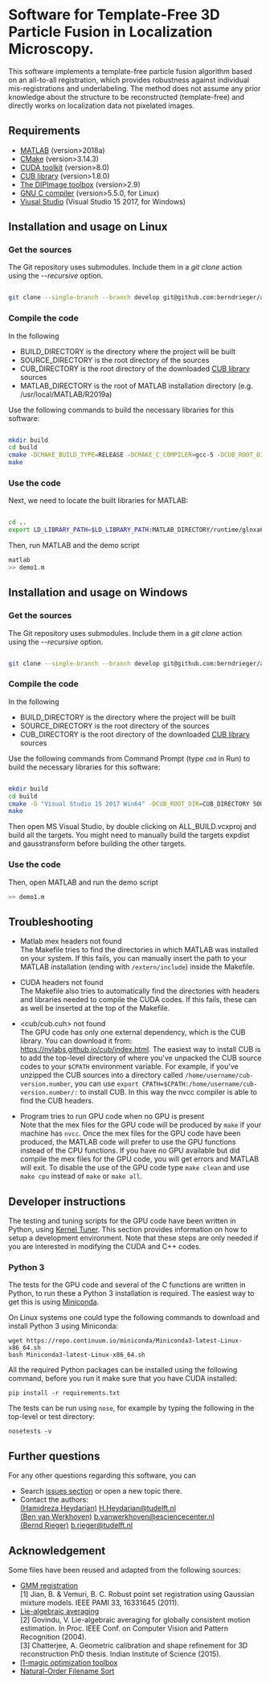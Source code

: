# Software for Template-Free 3D Particle Fusion in Localization Microscopy.

This software implements a template-free particle fusion algorithm based on 
an all-to-all registration, which provides robustness against individual 
mis-registrations and underlabeling. The method does not assume any prior
knowledge about the structure to be reconstructed (template-free) and directly
works on localization data not pixelated images.

## Requirements

- [MATLAB](https://nl.mathworks.com/products/matlab.html) (version>2018a)
- [CMake](https://cmake.org/) (version>3.14.3)
- [CUDA toolkit](https://developer.nvidia.com/cuda-downloads) (version>8.0) 
- [CUB library](https://nvlabs.github.io/cub/) (version>1.8.0)
- [The DIPImage toolbox](http://www.diplib.org) (version>2.9)
- [GNU C compiler](https://gcc.gnu.org/) (version>5.5.0, for Linux)
- [Viusal Studio](https://visualstudio.microsoft.com/downloads/) (Visual Studio 15 2017, for Windows)

## Installation and usage on Linux

### Get the sources

The Git repository uses submodules. Include them in a _git clone_ action using the _--recursive_ option.
```bash

git clone --single-branch --branch develop git@github.com:berndrieger/alltoall3D.git --recursive
````
### Compile the code
In the following

- BUILD_DIRECTORY is the directory where the project will be built
- SOURCE_DIRECTORY is the root directory of the sources
- CUB_DIRECTORY is the root directory of the downloaded [CUB library](https://nvlabs.github.io/cub/) sources
- MATLAB_DIRECTORY is the root of MATLAB installation directory (e.g. /usr/local/MATLAB/R2019a)

Use the following commands to build the necessary libraries for this software:

```bash

mkdir build
cd build
cmake -DCMAKE_BUILD_TYPE=RELEASE -DCMAKE_C_COMPILER=gcc-5 -DCUB_ROOT_DIR=CUB_DIRECTORY SOURCE_DIRECTORY
make
````
### Use the code
Next, we need to locate the built libraries for MATLAB:
```bash

cd ..
export LD_LIBRARY_PATH=$LD_LIBRARY_PATH:MATLAB_DIRECTORY/runtime/glnxa64:MATLAB_DIRECTORY/bin/glnxa64:MATLAB_DIRECTORY/sys/os/glnxa64:MATLAB_DIRECTORY/sys/opengl/lib/glnxa64:BUILD_DIRECTORY/mex
``` 
Then, run MATLAB and the demo script
```bash
matlab
>> demo1.m
```
## Installation and usage on Windows

### Get the sources

The Git repository uses submodules. Include them in a _git clone_ action using the _--recursive_ option.
```bash

git clone --single-branch --branch develop git@github.com:berndrieger/alltoall3D.git --recursive
````
### Compile the code
In the following

- BUILD_DIRECTORY is the directory where the project will be built
- SOURCE_DIRECTORY is the root directory of the sources
- CUB_DIRECTORY is the root directory of the downloaded [CUB library](https://nvlabs.github.io/cub/) sources

Use the following commands from Command Prompt (type `cmd` in Run) to build the necessary libraries for this software:

```bash

mkdir build
cd build
cmake -G "Visual Studio 15 2017 Win64" -DCUB_ROOT_DIR=CUB_DIRECTORY SOURCE_DIRECTORY
make
````

Then open MS Visual Studio, by double clicking on ALL_BUILD.vcxproj and build all the targets. You might need to manually build the targets expdist and gausstransform before building the other targets.

### Use the code

Then, open MATLAB and run the demo script
```bash
>> demo1.m
````

## Troubleshooting

- Matlab mex headers not found  
The Makefile tries to find the directories in which MATLAB was installed on 
your system. If this fails, you can manually insert the path to your MATLAB 
installation (ending with `/extern/include`) inside the Makefile. 

- CUDA headers not found  
The Makefile also tries to automatically find the directories with headers 
and libraries needed to compile the CUDA codes. If this fails, these can as well be 
inserted at the top of the Makefile.

- <cub/cub.cuh> not found  
The GPU code has only one external dependency, which is the CUB library. You 
can download it from: https://nvlabs.github.io/cub/index.html. The easiest 
way to install CUB is to add the top-level directory of where you've 
unpacked the CUB source codes to your ``$CPATH`` environment variable. For 
example, if you've unzipped the CUB sources into a directory called 
``/home/username/cub-version.number``, you can use 
``export CPATH=$CPATH:/home/username/cub-version.number/:`` to install CUB. In this way the 
nvcc compiler is able to find the CUB headers.

- Program tries to run GPU code when no GPU is present  
Note that the mex files for the GPU code will be produced by `make` if your 
machine has `nvcc`. Once the mex files for the GPU code have been produced, 
the MATLAB code will prefer to use the GPU functions instead of the CPU 
functions. If you have no GPU available but did compile the mex files for 
the GPU code, you will get errors and MATLAB will exit. To disable the use 
of the GPU code type `make clean` and use `make cpu` instead of `make` or 
`make all`.

## Developer instructions

The testing and tuning scripts for the GPU code have been written in Python, 
using [Kernel Tuner](https://github.com/benvanwerkhoven/kernel_tuner). This 
section provides information on how to setup a development environment. Note 
that these steps are only needed if you are interested in modifying the CUDA 
and C++ codes.

### Python 3

The tests for the GPU code and several of the C functions are written in 
Python, to run these a Python 3 installation is required. The easiest way to 
get this is using [Miniconda](https://conda.io/miniconda.html).

On Linux systems one could type the following commands to download and 
install Python 3 using Miniconda:
```
wget https://repo.continuum.io/miniconda/Miniconda3-latest-Linux-x86_64.sh
bash Miniconda3-latest-Linux-x86_64.sh
```

All the required Python packages can be installed using the following command,
before you run it make sure that you have CUDA installed:
```
pip install -r requirements.txt
```

The tests can be run using ``nose``, for example by typing the following in 
the top-level or test directory:
```
nosetests -v
```

## Further questions

For any other questions regarding this software, you can  
- Search [issues section](https://github.com/berndrieger/alltoall3D/issues) or open a new topic there.
- Contact the authors:  
[(Hamidreza Heydarian)](https://github.com/hrheydarian) <H.Heydarian@tudelft.nl>   
[(Ben van Werkhoven)](https://github.com/benvanwerkhoven) <b.vanwerkhoven@esciencecenter.nl>  
[(Bernd Rieger)](https://github.com/berndrieger) <b.rieger@tudelft.nl>  

## Acknowledgement
Some files have been reused and adapted from the following sources:  

- [GMM registration](https://github.com/bing-jian/gmmreg)    
	[1] Jian, B. & Vemuri, B. C. Robust point set registration using Gaussian 
    mixture models. IEEE PAMI 33, 16331645 (2011).
- [Lie-algebraic averaging](http://www.ee.iisc.ac.in/labs/cvl/research/rotaveraging/)  
    [2] Govindu, V. Lie-algebraic averaging for globally consistent motion estimation. 
    In Proc. IEEE Conf. on Computer Vision and Pattern Recognition (2004).  
    [3] Chatterjee, A. Geometric calibration and shape refinement for 3D reconstruction
    PhD thesis. Indian Institute of Science (2015).
- [l1-magic optimization toolbox](https://statweb.stanford.edu/~candes/l1magic/)    
- [Natural-Order Filename Sort](https://nl.mathworks.com/matlabcentral/fileexchange/47434-natural-order-filename-sort) 